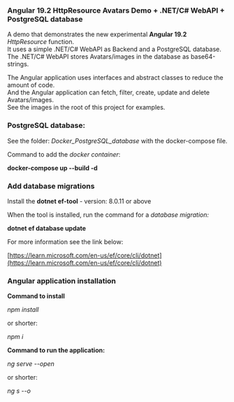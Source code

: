 ### **Angular 19.2 HttpResource Avatars Demo + .NET/C# WebAPI + PostgreSQL database**

A demo that demonstrates the new experimental **Angular 19.2** _HttpResource_ function.  
It uses a simple .NET/C# WebAPI as Backend and a PostgreSQL database.  
The .NET/C# WebAPI stores Avatars/images in the database as base64-strings.

The Angular application uses interfaces and abstract classes to reduce the amount of code.  
And the Angular application can fetch, filter, create, update and delete Avatars/images.  
See the images in the root of this project for examples.

### **PostgreSQL database:**

See the folder: _Docker\_PostgreSQL\_database_ with the docker-compose file.

Command to add the _docker container_:

**docker-compose up --build -d**

### **Add database migrations**

Install the **dotnet ef-tool** - version: 8.0.11 or above

When the tool is installed, run the command for a _database migration:_

**dotnet ef database update**

For more information see the link below:

[https://learn.microsoft.com/en-us/ef/core/cli/dotnet](https://learn.microsoft.com/en-us/ef/core/cli/dotnet)

### **Angular application installation**

**Command to install**

_npm install_

or shorter:

_npm i_

**Command to run the application:**

_ng serve --open_

or shorter:

_ng s --o_